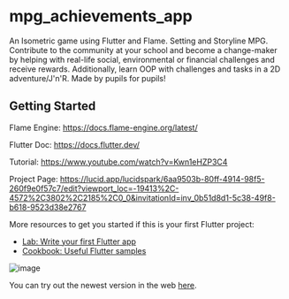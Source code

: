 # mpg_achievements_app

An Isometric game using Flutter and Flame. Setting and Storyline MPG. Contribute to the community at your school and become a change-maker by helping with real-life social, environmental or financial challenges and receive rewards. Additionally, learn OOP with challenges and tasks in a 2D adventure/J'n'R.
Made by pupils for pupils!

## Getting Started
Flame Engine:
https://docs.flame-engine.org/latest/

Flutter Doc:
https://docs.flutter.dev/

Tutorial:
https://www.youtube.com/watch?v=Kwn1eHZP3C4

Project Page:
https://lucid.app/lucidspark/6aa9503b-80ff-4914-98f5-260f9e0f57c7/edit?viewport_loc=-19413%2C-4572%2C3802%2C2185%2C0_0&invitationId=inv_0b51d8d1-5c38-49f8-b618-9523d38e2767 

More resources to get you started if this is your first Flutter project:

- [Lab: Write your first Flutter app](https://docs.flutter.dev/get-started/codelab)
- [Cookbook: Useful Flutter samples](https://docs.flutter.dev/cookbook)

![image](https://github.com/user-attachments/assets/26d9d7df-1468-494d-bd11-59f8db91c957)

You can try out the newest version in the web [here](https://florebore.github.io/mpg_achievements_app/).
